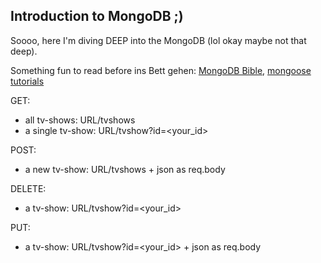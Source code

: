 ## Introduction to MongoDB ;)

Soooo, here I'm diving DEEP into the MongoDB (lol okay maybe not that deep).

Something fun to read before ins Bett gehen: [MongoDB Bible](https://www.mongodb.com/docs/manual), [mongoose tutorials](https://mongoosejs.com/docs/tutorials)

GET:
 - all tv-shows: URL/tvshows
 - a single tv-show: URL/tvshow?id=<your_id>

POST:
 - a new tv-show: URL/tvshows + json as req.body

DELETE:
 - a tv-show: URL/tvshow?id=<your_id> 

PUT:
 - a tv-show: URL/tvshow?id=<your_id> + json as req.body
